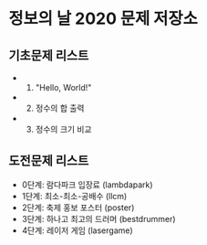 # 정보의 날 2020 문제 저장소

## 기초문제 리스트

- 1. "Hello, World!"
- 2. 정수의 합 출력
- 3. 정수의 크기 비교

## 도전문제 리스트

- 0단계: 람다파크 입장료 (lambdapark)
- 1단계: 최소-최소-공배수 (llcm)
- 2단계: 축제 홍보 포스터 (poster)
- 3단계: 하나고 최고의 드러머 (bestdrummer)
- 4단계: 레이저 게임 (lasergame)
